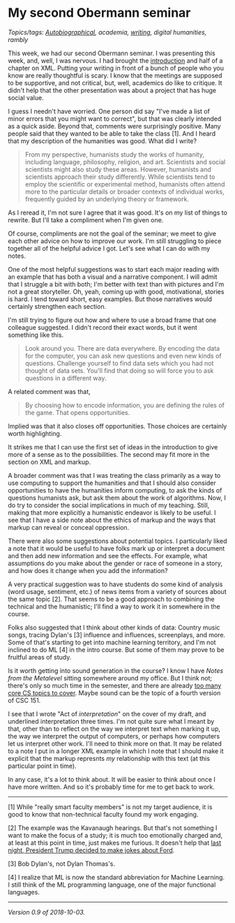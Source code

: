 My second Obermann seminar
==========================

*Topics/tags: [Autobiographical](index-autobiographical), academia, [writing](index-on-writing), digital humanities, rambly*

This week, we had our second Obermann seminar.  I was presenting
this week, and, well, I was nervous.  I had brought the
[introduction](fundhum-intro-00) and half of a chapter on XML.
Putting your writing in front of a bunch of people who you know are
really thoughtful is scary.  I know that the meetings are supposed to be
supportive, and not critical, but, well, academics do like to critique.
It didn't help that the other presentation was about a project that has
huge social value.

I guess I needn't have worried.  One person did say "I've made a list
of minor errors that you might want to correct", but that was clearly
intended as a quick aside.  Beyond that, comments were surprisingly
positive.  Many people said that they wanted to be able to take the class
[1].  And I heard that my description of the humanities was good.  What
did I write?

> From my perspective, humanists study the works of humanity, including
language, philosophy, religion, and art. Scientists and social scientists
might also study these areas. However, humanists and scientists approach
their study differently. While scientists tend to employ the scientific
or experimental method, humanists often attend more to the particular
details or broader contexts of individual works, frequently guided by
an underlying theory or framework.

As I reread it, I'm not sure I agree that it was good.  It's on my list
of things to rewrite.  But I'll take a compliment when I'm given one.

Of course, compliments are not the goal of the seminar; we meet to give
each other advice on  how to improve our work.  I'm still struggling to
piece together all of the helpful advice I got.  Let's see what I can
do with my notes.

One of the most helpful suggestions was to start each major reading with
an example that has both a visual and a narrative component.  I will admit
that I struggle a bit with both; I'm better with text than with pictures
and I'm not a great storyteller.  Oh, yeah, coming up with good, motivational,
stories is hard.  I tend toward short, easy examples.  But those narratives
would certainly strengthen each section.

I'm still trying to figure out how and where to use a broad frame that
one colleague suggested.  I didn't record their exact words, but it
went something like this.

> Look around you.  There are data everywhere.  By encoding the data for
the computer, you can ask new questions and even new kinds of questions.
Challenge yourself to find data sets which you had not thought of data
sets.  You'll find that doing so will force you to ask questions in a 
different way.

A related comment was that,

> By choosing how to encode information, you are defining the rules of the
game.  That opens opportunities.

Implied was that it also closes off opportunities.  Those choices are
certainly worth highlighting.

It strikes me that I can use the first set of ideas in the introduction
to give more of a sense as to the possibilities.  The second may fit
more in the section on XML and markup.

A broader comment was that I was treating the class primarily as a way to
use computing to support the humanities and that I should also consider
opportunities to have the humanities inform computing, to ask the kinds
of questions humanists ask, but ask them about the work of algorithms.
Now, I do try to consider the social implications in much of my teaching.
Still, making that more explicitly a humanistic endeavor is likely to
be useful.  I see that I have a side note about the ethics of markup and
the ways that markup can reveal or conceal oppression.

There were also some suggestions about potential topics.  I particularly
liked a note that it would be useful to have folks mark up or interpret
a document and then add new information and see the effects.  For example,
what assumptions do you make about the gender or race of someone in a 
story, and how does it change when you add the information?

A very practical suggestion was to have students do some kind of analysis
(word usage, sentiment, etc.) of news items from a variety of sources
about the same topic [2].  That seems to be a good approach to combining
the technical and the humanistic; I'll find a way to work it in somewhere
in the course.

Folks also suggested that I think about other kinds of data: Country
music songs, tracing Dylan's [3] influence and influences, screenplays,
and more.  Some of that's starting to get into machine learning territory,
and I'm not inclined to do ML [4] in the intro course.  But some of them
may prove to be fruitful areas of study.

Is it worth getting into sound generation in the course?  I know I have
_Notes from the Metalevel_ sitting somewhere around my office.  But I
think not; there's only so much time in the semester, and there are already
[too many core CS topics to cover](fundhum-schedule-00).  Maybe sound
can be the topic of a fourth version of CSC 151.

I see that I wrote "Act of _interpretation_" on the cover of my draft,
and underlined interpretation three times.  I'm not quite sure what I
meant by that, other than to reflect on the way we interpret text when
marking it up, the way we interpret the output of computers, or perhaps
how computers let us interpret other work.  I'll need to think more
on that.  It may be related to a note I put in a longer XML example in
which I note that I should make it explicit that the markup represnts *my*
relationship with this text (at this particular point in time).

In any case, it's a lot to think about.  It will be easier to think about
once I have more written.  And so it's probably time for me to get back
to work.

---

[1] While "really smart faculty members" is not my target audience, it
is good to know that non-technical faculty found my work engaging.

[2] The example was the Kavanaugh hearings.  But that's not something
I want to make the focus of a study; it is much too emotionally charged
and, at least at this point in time, just makes me furious.  It doesn't
help that [last night, President Trump decided to make jokes about
Ford](https://www.theatlantic.com/entertainment/archive/2018/10/trump-mocks-christine-blasey-ford/572005/).

[3] Bob Dylan's, not Dylan Thomas's.

[4] I realize that ML is now the standard abbreviation for Machine Learning.
I still think of the ML programming language, one of the major functional
languages.

---

*Version 0.9 of 2018-10-03.*
